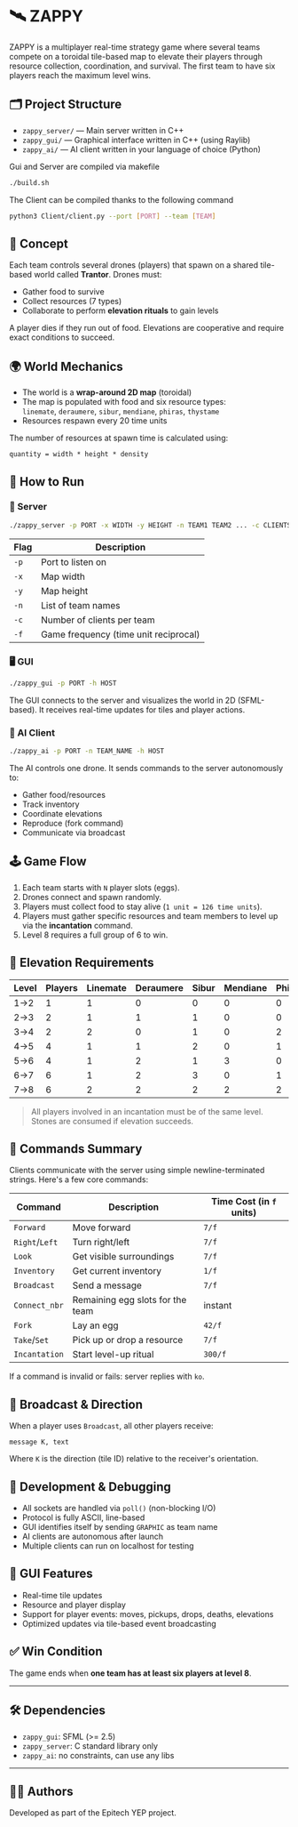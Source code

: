 # 🛰️ ZAPPY

ZAPPY is a multiplayer real-time strategy game where several teams compete on a toroidal tile-based map to elevate their players through resource collection, coordination, and survival. The first team to have six players reach the maximum level wins.

## 🗂️ Project Structure

- `zappy_server/` — Main server written in C++
- `zappy_gui/` — Graphical interface written in C++ (using Raylib)
- `zappy_ai/` — AI client written in your language of choice (Python)

Gui and Server are compiled via makefile
```bash
./build.sh
```
The Client can be compiled thanks to the following command
```bash
python3 Client/client.py --port [PORT] --team [TEAM]
```

## 🧠 Concept

Each team controls several drones (players) that spawn on a shared tile-based world called **Trantor**. Drones must:
- Gather food to survive
- Collect resources (7 types)
- Collaborate to perform **elevation rituals** to gain levels

A player dies if they run out of food. Elevations are cooperative and require exact conditions to succeed.

## 🌍 World Mechanics

- The world is a **wrap-around 2D map** (toroidal)
- The map is populated with food and six resource types:  
  `linemate`, `deraumere`, `sibur`, `mendiane`, `phiras`, `thystame`
- Resources respawn every 20 time units

The number of resources at spawn time is calculated using:
```
quantity = width * height * density
```

## 🧾 How to Run

### 🧠 Server

```bash
./zappy_server -p PORT -x WIDTH -y HEIGHT -n TEAM1 TEAM2 ... -c CLIENTS_PER_TEAM -f FREQ
```

| Flag   | Description                                     |
|--------|-------------------------------------------------|
| `-p`   | Port to listen on                              |
| `-x`   | Map width                                       |
| `-y`   | Map height                                      |
| `-n`   | List of team names                              |
| `-c`   | Number of clients per team                      |
| `-f`   | Game frequency (time unit reciprocal)           |

### 🖥️ GUI

```bash
./zappy_gui -p PORT -h HOST
```

The GUI connects to the server and visualizes the world in 2D (SFML-based). It receives real-time updates for tiles and player actions.

### 🤖 AI Client

```bash
./zappy_ai -p PORT -n TEAM_NAME -h HOST
```

The AI controls one drone. It sends commands to the server autonomously to:
- Gather food/resources
- Track inventory
- Coordinate elevations
- Reproduce (fork command)
- Communicate via broadcast

## 🕹️ Game Flow

1. Each team starts with `N` player slots (eggs).
2. Drones connect and spawn randomly.
3. Players must collect food to stay alive (`1 unit = 126 time units`).
4. Players must gather specific resources and team members to level up via the **incantation** command.
5. Level 8 requires a full group of 6 to win.

## 🧬 Elevation Requirements

| Level | Players | Linemate | Deraumere | Sibur | Mendiane | Phiras | Thystame |
|-------|---------|----------|-----------|-------|-----------|--------|----------|
| 1→2   | 1       | 1        | 0         | 0     | 0         | 0      | 0        |
| 2→3   | 2       | 1        | 1         | 1     | 0         | 0      | 0        |
| 3→4   | 2       | 2        | 0         | 1     | 0         | 2      | 0        |
| 4→5   | 4       | 1        | 1         | 2     | 0         | 1      | 0        |
| 5→6   | 4       | 1        | 2         | 1     | 3         | 0      | 0        |
| 6→7   | 6       | 1        | 2         | 3     | 0         | 1      | 0        |
| 7→8   | 6       | 2        | 2         | 2     | 2         | 2      | 1        |

> All players involved in an incantation must be of the same level. Stones are consumed if elevation succeeds.

## 🧭 Commands Summary

Clients communicate with the server using simple newline-terminated strings. Here's a few core commands:

| Command       | Description                                | Time Cost (in `f` units) |
|---------------|--------------------------------------------|---------------------------|
| `Forward`     | Move forward                               | `7/f`                     |
| `Right`/`Left`| Turn right/left                            | `7/f`                     |
| `Look`        | Get visible surroundings                   | `7/f`                     |
| `Inventory`   | Get current inventory                      | `1/f`                     |
| `Broadcast`   | Send a message                             | `7/f`                     |
| `Connect_nbr` | Remaining egg slots for the team           | instant                   |
| `Fork`        | Lay an egg                                 | `42/f`                    |
| `Take`/`Set`  | Pick up or drop a resource                 | `7/f`                     |
| `Incantation` | Start level-up ritual                      | `300/f`                   |

If a command is invalid or fails: server replies with `ko`.

## 📢 Broadcast & Direction

When a player uses `Broadcast`, all other players receive:
```
message K, text
```
Where `K` is the direction (tile ID) relative to the receiver's orientation.

## 🧪 Development & Debugging

- All sockets are handled via `poll()` (non-blocking I/O)
- Protocol is fully ASCII, line-based
- GUI identifies itself by sending `GRAPHIC` as team name
- AI clients are autonomous after launch
- Multiple clients can run on localhost for testing

## 📸 GUI Features

- Real-time tile updates
- Resource and player display
- Support for player events: moves, pickups, drops, deaths, elevations
- Optimized updates via tile-based event broadcasting

## ✅ Win Condition

The game ends when **one team has at least six players at level 8**.

---

## 🛠️ Dependencies

- `zappy_gui`: SFML (>= 2.5)
- `zappy_server`: C standard library only
- `zappy_ai`: no constraints, can use any libs

---

## 🧑‍💻 Authors

Developed as part of the Epitech YEP project.
